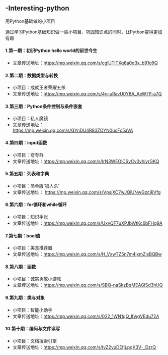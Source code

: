 ## -Interesting-python
  用Python基础做的小项目

  通过学习Python基础知识做一些小项目，巩固知识点的同时，让Python变得更加有趣

  #### 1.第一期：初识Python hello world的前世今生
   - 文章传送地址：https://mp.weixin.qq.com/s/cglUTiTXq6a0q3x_b91o9Q

  #### 2.第二期：数据类型与转换 
   - 小项目：成就王者荣耀五杀
   - 文章传送地址：https://mp.weixin.qq.com/s/4g-uRavU0Y8A_AeW7P-a7Q

  #### 3.第三期：Python条件控制与条件嵌套
   - 小项目：私人魔镜
   - 文章传送地址：https://mp.weixin.qq.com/s/GYnDU4R83ZOYN0ucFc5aVA
    
  #### 4.第四期：input函数
   - 小项目：夸夸群
   - 文章传送地址：https://mp.weixin.qq.com/s/IrN3WEOlCSyCv0yhiyrGKQ
     
  #### 5.第五期：列表和字典
   - 小项目：简单版'狼人杀'
   - 文章传送地址： https://mp.weixin.qq.com/s/VpsjXC7wJQiUNwGzc9jVfg
     
  #### 6.第六期：for循环和while循环
   - 小项目：知识手账
   - 文章传送地址：https://mp.weixin.qq.com/s/UxvQF7uXPJbWtKc6bFHq9A
  
  #### 7.第七期：bool值
   - 小项目：美食推荐器
   - 文章传送地址：https://mp.weixin.qq.com/s/H_VxwTZ5n7m4jxmZisBQBw
   
  #### 8.第八期：函数
   - 小项目：诚实勇敢小游戏
   - 文章传送地址：https://mp.weixin.qq.com/s/SBQ-naSkzBqMEAGlSd3hUQ
   
  #### 9.第九期：类与对象
   - 小项目：智能小助手
   - 文章传送地址：https://mp.weixin.qq.com/s/022_1WN1qQ_lfwgVEdu72A
   
  #### 10.第十期：编码与文件读写
   - 小项目：文档搜索引擎
   - 文章传送地址：https://mp.weixin.qq.com/s/IvZ2vuDEfjLpqK3V-_DzrQ
